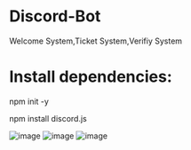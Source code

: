 # Discord-Bot
Welcome System,Ticket System,Verifiy System

# Install dependencies:

npm init -y

npm install discord.js

![image](https://github.com/user-attachments/assets/c457766e-910a-4749-8995-acf0a2f57db6)
![image](https://github.com/user-attachments/assets/18a89e02-3d5e-4368-8348-6ddac2f0cd95)
![image](https://github.com/user-attachments/assets/479bcf49-88ff-4fa0-9087-e91ecbc38b17)
